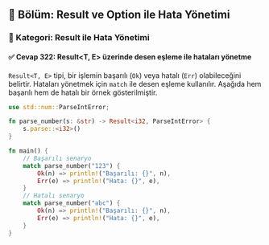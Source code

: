 ## 📘 Bölüm: Result ve Option ile Hata Yönetimi  
### 🔹 Kategori: Result ile Hata Yönetimi  
#### ✅ Cevap 322: Result<T, E> üzerinde desen eşleme ile hataları yönetme

`Result<T, E>` tipi, bir işlemin başarılı (`Ok`) veya hatalı (`Err`) olabileceğini belirtir. Hataları yönetmek için `match` ile desen eşleme kullanılır. Aşağıda hem başarılı hem de hatalı bir örnek gösterilmiştir.

```rust
use std::num::ParseIntError;

fn parse_number(s: &str) -> Result<i32, ParseIntError> {
    s.parse::<i32>()
}

fn main() {
    // Başarılı senaryo
    match parse_number("123") {
        Ok(n) => println!("Başarılı: {}", n),
        Err(e) => println!("Hata: {}", e),
    }
    // Hatalı senaryo
    match parse_number("abc") {
        Ok(n) => println!("Başarılı: {}", n),
        Err(e) => println!("Hata: {}", e),
    }
}
```
